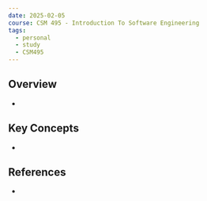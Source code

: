 ```yaml
---
date: 2025-02-05
course: CSM 495 - Introduction To Software Engineering
tags:
  - personal
  - study
  - CSM495
---
```


## **Overview**

- 

## **Key Concepts**

-

## **References**

-
